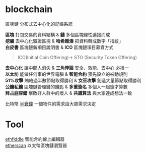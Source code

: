 # blockchain

區塊鏈 分布式去中心化的記帳系統  

**區塊** 打包交易的資料結構 & **鏈** 多個區塊線性連接而成  
**挖礦** 去中心化驗證區塊 & **哈希雜湊** 把資料轉成數字「指紋」  
**白皮書** 區塊鏈新項目說明書  & **ICO** 區塊鏈項目募資方式 
> ICO(Initial Coin Offering)-> STO (Security Token Offering)  

**去中心化** 讓中間人消失  & **三角悖論** 安全、效能、去中心 必捨一  
**以太坊** 能做任何事的世界電腦  & **智能合約** 預先設立的被動規則  
**51%攻擊** 賄絡過半數節點取得勝利  & **女巫攻擊** 創造大量節點取得勝利     
**公鑰私鑰** 區塊鏈管理錢的鑰匙  & **多重簽名** 多個人一起簽才算數        
**拜占庭容錯** 擊敗好人群中的壞人  & **共識算法** 與大家達成想法一致     

比特幣 [半衰鐘](https://www.bitcoinclock.com/) 一個物件的需求由大眾需求決定


# Tool

[ethfiddle](https://ethfiddle.com/) 智能合約線上編輯器  
[etherscan](https://etherscan.io/) 以太幣區塊鏈瀏覽器　　


